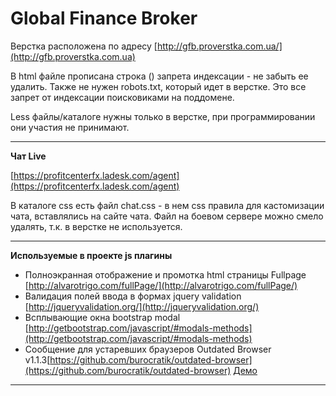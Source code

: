 Global Finance Broker
================ 

Верстка расположена по адресу [http://gfb.proverstka.com.ua/](http://gfb.proverstka.com.ua)

В html файле прописана строка (<meta name="robots" content="noindex,nofollow" />) запрета индексации - не забыть ее удалить. Также не нужен robots.txt, который идет в верстке. Это все запрет от индексации поисковиками на поддомене.

Less файлы/каталоге нужны только в верстке, при программировании они участия не принимают.


---------------------------------------------------------

__Чат Live__

[https://profitcenterfx.ladesk.com/agent](https://profitcenterfx.ladesk.com/agent)

В каталоге css есть файл chat.css - в нем css правила для кастомизации чата, вставлялись на сайте чата. Файл на боевом сервере можно смело удалять, т.к. в верстке не используется.

---------------------------------------------------------

__Используемые в проекте js плагины__
*  Полноэкранная отображение и промотка html страницы Fullpage [http://alvarotrigo.com/fullPage/](http://alvarotrigo.com/fullPage/)
* Валидация полей ввода в формах jquery validation [http://jqueryvalidation.org/](http://jqueryvalidation.org/)
* Всплывающие окна bootstrap modal [http://getbootstrap.com/javascript/#modals-methods](http://getbootstrap.com/javascript/#modals-methods)
* Сообщение для устаревших браузеров Outdated Browser v1.1.3[https://github.com/burocratik/outdated-browser](https://github.com/burocratik/outdated-browser) [Демо](http://outdatedbrowser.com/ru)

---------------------------------------------------------
